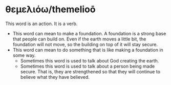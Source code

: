 # θεμελιόω/themelioō
This word is an action. It is a verb.

* This word can mean to make a foundation. A foundation is a strong base that people can build on. Even if the earth moves a little bit, the foundation will not move, so the building on top of it will stay secure.
* This word can mean to do something that is like making a foundation in some way.
    * Sometimes this word is used to talk about God creating the earth.
    * Sometimes this word is used to talk about a person being made secure. That is, they are strengthened so that they will continue to believe what they have believed.
